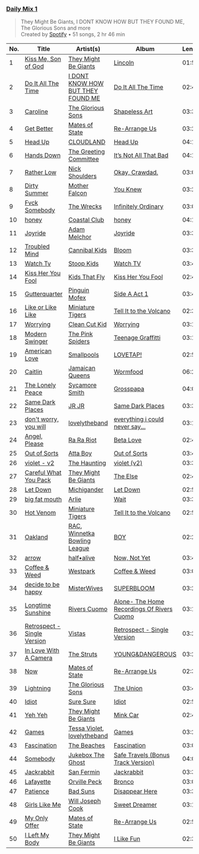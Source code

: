 ### [Daily Mix 1](https://open.spotify.com/playlist/37i9dQZF1E39Gzb56luQni)

> They Might Be Giants, I DONT KNOW HOW BUT THEY FOUND ME, The Glorious Sons and more<br>
> Created by [Spotify](https://open.spotify.com/user/spotify) • 51 songs, 2 hr 46 min

| No. | Title | Artist(s) | Album | Length |
|---|---|---|---|---|
| 1 | [Kiss Me, Son of God](https://open.spotify.com/track/6y2cLmWkuM7u5By6ElBrla) | [They Might Be Giants](https://open.spotify.com/artist/6zB02lwP6L6ZH32nggQiJT) | [Lincoln](https://open.spotify.com/album/1D94ri7k6pTBK7tlRClSl7) | 01:52 |
| 2 | [Do It All The Time](https://open.spotify.com/track/14ny3vlL25p6Vix2Sb8k1b) | [I DONT KNOW HOW BUT THEY FOUND ME](https://open.spotify.com/artist/0Raaw7kr1Vzat4ZvHzjsJR) | [Do It All The Time](https://open.spotify.com/album/7JvM9qMW23SCkpfz4ZrLsS) | 02:47 |
| 3 | [Caroline](https://open.spotify.com/track/2NXMDU4HmUqtq3Tm7bcJi8) | [The Glorious Sons](https://open.spotify.com/artist/5CPxrqCStgt6AfI4fLiedH) | [Shapeless Art](https://open.spotify.com/album/1xBuUa5apvfXmZ0GN9aaLV) | 03:38 |
| 4 | [Get Better](https://open.spotify.com/track/4utBB8gHTAtsmoWVEqj6ah) | [Mates of State](https://open.spotify.com/artist/4IELX7NrLBXuw8f51cUZuM) | [Re-Arrange Us](https://open.spotify.com/album/5XSlVbnsGPvimo5pygxkSv) | 03:27 |
| 5 | [Head Up](https://open.spotify.com/track/5CRsTsoePCDQWBKtSXkzjW) | [CLOUDLAND](https://open.spotify.com/artist/6m9cxMBGChnG47l5UdSYIN) | [Head Up](https://open.spotify.com/album/03HwvARy2RkHfpumSStE4Y) | 04:10 |
| 6 | [Hands Down](https://open.spotify.com/track/0dqJjKKxuKD5Dt3QH2n4CG) | [The Greeting Committee](https://open.spotify.com/artist/1MIe1z4RdqLqHSJsb7EBMm) | [It’s Not All That Bad](https://open.spotify.com/album/0y3tRiTDYzj5IuQb0Kk86x) | 04:17 |
| 7 | [Rather Low](https://open.spotify.com/track/2KL27kJnwxkC3AnZWTVyvq) | [Nick Shoulders](https://open.spotify.com/artist/4Vydw38lzh6aKIGqzZdwRS) | [Okay, Crawdad.](https://open.spotify.com/album/5YCvJeJXIaoGDXxRWMSrL9) | 03:00 |
| 8 | [Dirty Summer](https://open.spotify.com/track/0rrEek9H0pMKfvwJk8TzlS) | [Mother Falcon](https://open.spotify.com/artist/5AcIoQwjyBFFjzxh8UAQlj) | [You Knew](https://open.spotify.com/album/6kqIWmVVmHKApfWcU1Aw15) | 03:24 |
| 9 | [Fvck Somebody](https://open.spotify.com/track/1GU6oaDhWaypMzfP51BYKo) | [The Wrecks](https://open.spotify.com/artist/458aS6ALc3QkzwfR5USt34) | [Infinitely Ordinary](https://open.spotify.com/album/74IXMUg7W8OvCjdTeCTtLx) | 03:01 |
| 10 | [honey](https://open.spotify.com/track/4YCVwSOabpy5DeaxRjUok1) | [Coastal Club](https://open.spotify.com/artist/6Ssvxfw2kfG1jkfDJDGJoh) | [honey](https://open.spotify.com/album/3jDItzIIE9PDUeKU31rWpp) | 04:10 |
| 11 | [Joyride](https://open.spotify.com/track/0VcVy0kpfwyd5rMS5URyVD) | [Adam Melchor](https://open.spotify.com/artist/54tv11ndFfiqXiR03PwdlB) | [Joyride](https://open.spotify.com/album/2kbQUnNWsS3C931Sx7FYzb) | 03:32 |
| 12 | [Troubled Mind](https://open.spotify.com/track/1RbdVGt8TF9ovqhTOUO6MG) | [Cannibal Kids](https://open.spotify.com/artist/44Bvhjv0vxK3kGsHb2EoZT) | [Bloom](https://open.spotify.com/album/1Zt4WpIOKOqOpMjWFtXaQt) | 03:33 |
| 13 | [Watch Tv](https://open.spotify.com/track/3onj6HfI3TCJyrsWMvdMeZ) | [Stoop Kids](https://open.spotify.com/artist/1Rxe2OboMb1Bx2n49182AJ) | [Watch TV](https://open.spotify.com/album/1k2qkXpRziroaiYyEibkin) | 03:42 |
| 14 | [Kiss Her You Fool](https://open.spotify.com/track/6aBh6vT0UV14DneyyNorR2) | [Kids That Fly](https://open.spotify.com/artist/1qChcfwij4nN6hsCLTKBJX) | [Kiss Her You Fool](https://open.spotify.com/album/5jRYuoqIFmARsD6KV3xEAd) | 02:43 |
| 15 | [Gutterquarter](https://open.spotify.com/track/7gc3PnkzzvqLoQUUWHfijE) | [Pinguin Mofex](https://open.spotify.com/artist/2tFH063pax32e5uI879Xq8) | [Side A Act 1](https://open.spotify.com/album/6qWTPYp0ubI5zPJ7vyyEZc) | 03:41 |
| 16 | [Like or Like Like](https://open.spotify.com/track/2laAFvo3q3GIcXX7Ql8OeD) | [Miniature Tigers](https://open.spotify.com/artist/7xWU2A2lw1xf4zTjKhkrGK) | [Tell It to the Volcano](https://open.spotify.com/album/6LVXJslQ2aT7xyIBnDsXXj) | 02:38 |
| 17 | [Worrying](https://open.spotify.com/track/1nSslY0CD4ieqt54vHYfYA) | [Clean Cut Kid](https://open.spotify.com/artist/0vnJ2wR879kbb5MuzblVOb) | [Worrying](https://open.spotify.com/album/7wOOoV3gPSfrhcwrgS2khJ) | 03:16 |
| 18 | [Modern Swinger](https://open.spotify.com/track/3YPAAPaxFo8r2ay3cxfqy1) | [The Pink Spiders](https://open.spotify.com/artist/0UREuWUT6wPZoL1Gglwmm0) | [Teenage Graffitti](https://open.spotify.com/album/01Lk0roUFzYySH4uIagZCO) | 03:13 |
| 19 | [American Love](https://open.spotify.com/track/0m8z88MqUfbstTIUMK2wfZ) | [Smallpools](https://open.spotify.com/artist/4iiQabGKtS2RtTKpVkrVTw) | [LOVETAP!](https://open.spotify.com/album/59xqFRG2IgFTsZtQ73yIp6) | 02:59 |
| 20 | [Caitlin](https://open.spotify.com/track/0FG2OTObE7gQvX8hXs1kND) | [Jamaican Queens](https://open.spotify.com/artist/1R37Uhcfs4GhbAahp47IRK) | [Wormfood](https://open.spotify.com/album/282ASbjQsTaKlGhSnsPWEm) | 06:21 |
| 21 | [The Lonely Peace](https://open.spotify.com/track/775VMW42PdGj86CV5XgK4L) | [Sycamore Smith](https://open.spotify.com/artist/0lNlTJ11AM3oznn9oyhuyI) | [Grosspapa](https://open.spotify.com/album/5o7CFS1ZTE9xwzv2HTIveR) | 04:01 |
| 22 | [Same Dark Places](https://open.spotify.com/track/5ee5mbFHo1WAZZTqBs6Hj7) | [JR JR](https://open.spotify.com/artist/3VAxb3UskTNiHAKh4UeOEv) | [Same Dark Places](https://open.spotify.com/album/2K3EExCTnagUD59napCSVD) | 03:32 |
| 23 | [don't worry, you will](https://open.spotify.com/track/09akcdeCiV2jIl6x9WpmxA) | [lovelytheband](https://open.spotify.com/artist/4KJ6jujcNPzOyhdNoiNftp) | [everything i could never say...](https://open.spotify.com/album/0tF6XGxRVTrKfnC0UGlTAT) | 03:17 |
| 24 | [Angel, Please](https://open.spotify.com/track/5fdTd5LJZe9ijlW2E5evfq) | [Ra Ra Riot](https://open.spotify.com/artist/6FIrstf3kHEg3zBOyLpvxD) | [Beta Love](https://open.spotify.com/album/5LHvZFGunyeNvS97ZJW6sl) | 02:46 |
| 25 | [Out of Sorts](https://open.spotify.com/track/6wsutjN16jat9ip9JFfdLX) | [Atta Boy](https://open.spotify.com/artist/3RcaUsjj5gt1x2QK3TSNS2) | [Out of Sorts](https://open.spotify.com/album/3uCquVNytgCKenfBOGdiWh) | 03:42 |
| 26 | [violet - v2](https://open.spotify.com/track/26LxrLp64m9teL5En1lY1u) | [The Haunting](https://open.spotify.com/artist/09uUKWMhRoP7QbPWdgiFoC) | [violet (v2)](https://open.spotify.com/album/1rlWUlExYRsGAoFUWrjTix) | 03:38 |
| 27 | [Careful What You Pack](https://open.spotify.com/track/2xXT4pDDJQAeUByylVn4Id) | [They Might Be Giants](https://open.spotify.com/artist/6zB02lwP6L6ZH32nggQiJT) | [The Else](https://open.spotify.com/album/5EbLzUsO2v1mSC0ZOpuoNz) | 02:40 |
| 28 | [Let Down](https://open.spotify.com/track/6zvpLxTrTKDzdeQ9OLshpQ) | [Michigander](https://open.spotify.com/artist/0oL26Dn9y761yfJgNb3vfu) | [Let Down](https://open.spotify.com/album/2ZwK8x38X6dRgBTZNSACVU) | 02:56 |
| 29 | [big fat mouth](https://open.spotify.com/track/0ZiGRciYMWrDvCPNM0T21o) | [Arlie](https://open.spotify.com/artist/6Bllzm0olEwqGwPujaLiuA) | [Wait](https://open.spotify.com/album/7owO1ECjA53Isw9LiIcXKZ) | 03:38 |
| 30 | [Hot Venom](https://open.spotify.com/track/0axyG24RIzshhgyWQHnK7j) | [Miniature Tigers](https://open.spotify.com/artist/7xWU2A2lw1xf4zTjKhkrGK) | [Tell It to the Volcano](https://open.spotify.com/album/6LVXJslQ2aT7xyIBnDsXXj) | 02:50 |
| 31 | [Oakland](https://open.spotify.com/track/5b59IThHqPwPk6XWfxJ2IJ) | [RAC](https://open.spotify.com/artist/4AGwPDdh1y8hochNzHy5HC), [Winnetka Bowling League](https://open.spotify.com/artist/4ug3P1K8BaCdJXROrqHqhu) | [BOY](https://open.spotify.com/album/4ZpCZs3zu8tFnJL0vrQIh1) | 02:26 |
| 32 | [arrow](https://open.spotify.com/track/6HGDxEtcoUsztb2xeVOXTP) | [half•alive](https://open.spotify.com/artist/7sOR7gk6XUlGnxj3p9F54k) | [Now, Not Yet](https://open.spotify.com/album/2KSWrd22LGc0Hmqs2Z5i7z) | 03:42 |
| 33 | [Coffee & Weed](https://open.spotify.com/track/1rFNDIT7WmsVGzO0sHJpwM) | [Westpark](https://open.spotify.com/artist/70jQ086ZBzH4094WO1BHDb) | [Coffee & Weed](https://open.spotify.com/album/7Gnq1GHJDI9bxJOG3BQZgN) | 03:01 |
| 34 | [decide to be happy](https://open.spotify.com/track/5icIdyBlKaRbhzPJU68xMu) | [MisterWives](https://open.spotify.com/artist/5ivCbtrcD5N4rD337xIb2z) | [SUPERBLOOM](https://open.spotify.com/album/59f3BAKRdlWeaGTetnUPob) | 03:27 |
| 35 | [Longtime Sunshine](https://open.spotify.com/track/0AHLmGeECGsB8oZT4mMFF1) | [Rivers Cuomo](https://open.spotify.com/artist/4LAz9VRX8Nat9kvIzgkg2v) | [Alone- The Home Recordings Of Rivers Cuomo](https://open.spotify.com/album/3hQ5qJ1gIhIPEBKkrS5KW5) | 03:15 |
| 36 | [Retrospect - Single Version](https://open.spotify.com/track/3u1ggZA6C0h2waxIzpT8GE) | [Vistas](https://open.spotify.com/artist/5YA1c6yVkPnflTLMfOgjzc) | [Retrospect - Single Version](https://open.spotify.com/album/1SvtI03GyuzzCARHAQqCAi) | 03:24 |
| 37 | [In Love With A Camera](https://open.spotify.com/track/2CEjWJ4lPiodKXXS2bhVyP) | [The Struts](https://open.spotify.com/artist/3lDpdwM8KILepMHqBWUhIA) | [YOUNG&DANGEROUS](https://open.spotify.com/album/1mFRTnYk72zZfVk7l25G3g) | 03:22 |
| 38 | [Now](https://open.spotify.com/track/5N2lPpY2reUcI9moHEHljT) | [Mates of State](https://open.spotify.com/artist/4IELX7NrLBXuw8f51cUZuM) | [Re-Arrange Us](https://open.spotify.com/album/5XSlVbnsGPvimo5pygxkSv) | 02:39 |
| 39 | [Lightning](https://open.spotify.com/track/0RbPHUnGELkTgvlxBFm2xl) | [The Glorious Sons](https://open.spotify.com/artist/5CPxrqCStgt6AfI4fLiedH) | [The Union](https://open.spotify.com/album/2he1XlHeLAuHY8UUVrbiAa) | 03:44 |
| 40 | [Idiot](https://open.spotify.com/track/2z8JmOcbo9UHB5U7gPJCYn) | [Sure Sure](https://open.spotify.com/artist/1anAI9P9iSzc9qzLv6AtHZ) | [Idiot](https://open.spotify.com/album/5hD8TxYdEkkqZHlzzbwXmq) | 02:58 |
| 41 | [Yeh Yeh](https://open.spotify.com/track/1rBDfTPphxWLRUvdw7LY0n) | [They Might Be Giants](https://open.spotify.com/artist/6zB02lwP6L6ZH32nggQiJT) | [Mink Car](https://open.spotify.com/album/0fMtBKz9uZoA45iRaZ3jxk) | 02:40 |
| 42 | [Games](https://open.spotify.com/track/54HMQ6LzInyFQaxv6sK2TG) | [Tessa Violet](https://open.spotify.com/artist/5DD5GZd4ElmQTy9NleMvKJ), [lovelytheband](https://open.spotify.com/artist/4KJ6jujcNPzOyhdNoiNftp) | [Games](https://open.spotify.com/album/2hEyp0Pcr4hoQoJSJuivGT) | 03:29 |
| 43 | [Fascination](https://open.spotify.com/track/2gcc5UTJvtv6AUgkZvXtOu) | [The Beaches](https://open.spotify.com/artist/6ws5XBA70XgeBpnLZhQBoy) | [Fascination](https://open.spotify.com/album/7tKRpBUgpadLOTTEPbaVXb) | 03:01 |
| 44 | [Somebody](https://open.spotify.com/track/1huW9bhVphJy85UY9zoAfr) | [Jukebox The Ghost](https://open.spotify.com/artist/0L8jXe7QeS9oYUoXbANmX4) | [Safe Travels (Bonus Track Version)](https://open.spotify.com/album/2Ecz9wV6kGJUT7YEEwG1UI) | 04:06 |
| 45 | [Jackrabbit](https://open.spotify.com/track/3aRYXMpH1tCFS8Ux2DkiSm) | [San Fermin](https://open.spotify.com/artist/7fSnislKgW9Mz0YIqWQmGt) | [Jackrabbit](https://open.spotify.com/album/2nKm6DX4cFNmSy3OuhniOu) | 03:39 |
| 46 | [Lafayette](https://open.spotify.com/track/3mUADKeXM3hiyScaII0NPL) | [Orville Peck](https://open.spotify.com/artist/46auOkH1pk28rWrSoUNhLo) | [Bronco](https://open.spotify.com/album/2hCcPHWTbvF81CiXPUrM6I) | 03:02 |
| 47 | [Patience](https://open.spotify.com/track/5dMBXBIu07XRtl3dwrbmlK) | [Bad Suns](https://open.spotify.com/artist/0YhUSm86okLWldQVwJkLlP) | [Disappear Here](https://open.spotify.com/album/2YXl7mV4d30fEbwpVQ7YBQ) | 03:31 |
| 48 | [Girls Like Me](https://open.spotify.com/track/2SSJPqScObwTcz8XffNRaW) | [Will Joseph Cook](https://open.spotify.com/artist/3YO2a6i2cfdFbgxk2HDfPe) | [Sweet Dreamer](https://open.spotify.com/album/0ja8b5YdGJVr6A4SQA2v9U) | 03:12 |
| 49 | [My Only Offer](https://open.spotify.com/track/6vxHKbF36UmjYeW9lvFFpp) | [Mates of State](https://open.spotify.com/artist/4IELX7NrLBXuw8f51cUZuM) | [Re-Arrange Us](https://open.spotify.com/album/5XSlVbnsGPvimo5pygxkSv) | 02:58 |
| 50 | [I Left My Body](https://open.spotify.com/track/6j6D0RMPy68MP0xJ5ESHbs) | [They Might Be Giants](https://open.spotify.com/artist/6zB02lwP6L6ZH32nggQiJT) | [I Like Fun](https://open.spotify.com/album/0NphwDR3zIVfULKcBDQ9Ap) | 02:36 |
